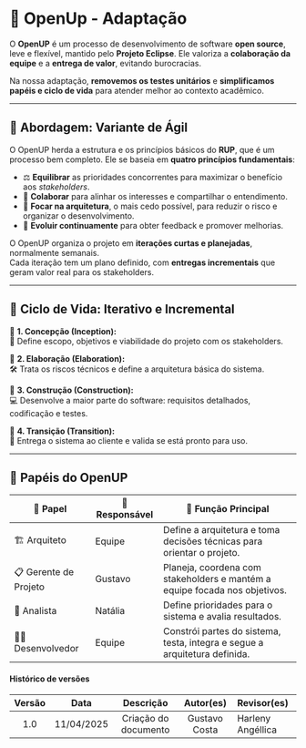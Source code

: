 # 🚀 OpenUp - Adaptação

O **OpenUP** é um processo de desenvolvimento de software **open source**, leve e flexível, mantido pelo **Projeto Eclipse**. Ele valoriza a **colaboração da equipe** e a **entrega de valor**, evitando burocracias.

Na nossa adaptação, **removemos os testes unitários** e **simplificamos papéis e ciclo de vida** para atender melhor ao contexto acadêmico.

---

## 🧭 Abordagem: Variante de Ágil

O OpenUP herda a estrutura e os princípios básicos do **RUP**, que é um processo bem completo. Ele se baseia em **quatro princípios fundamentais**:

- ⚖️ **Equilibrar** as prioridades concorrentes para maximizar o benefício aos *stakeholders*.
- 🤝 **Colaborar** para alinhar os interesses e compartilhar o entendimento.
- 🧱 **Focar na arquitetura**, o mais cedo possível, para reduzir o risco e organizar o desenvolvimento.
- 🔁 **Evoluir continuamente** para obter feedback e promover melhorias.

O OpenUP organiza o projeto em **iterações curtas e planejadas**, normalmente semanais.  
Cada iteração tem um plano definido, com **entregas incrementais** que geram valor real para os stakeholders.

---

## 🔄 Ciclo de Vida: Iterativo e Incremental

🔹 **1. Concepção (Inception):**  
📌 Define escopo, objetivos e viabilidade do projeto com os stakeholders.

🔹 **2. Elaboração (Elaboration):**  
🛠️ Trata os riscos técnicos e define a arquitetura básica do sistema.

🔹 **3. Construção (Construction):**  
💻 Desenvolve a maior parte do software: requisitos detalhados, codificação e testes.

🔹 **4. Transição (Transition):**  
🚚 Entrega o sistema ao cliente e valida se está pronto para uso.

---

## 👥 Papéis do OpenUP

| 🧩 Papel              | 👤 Responsável        | 🎯 Função Principal                                                                 |
|-----------------------|-----------------------|-------------------------------------------------------------------------------------|
| 🏗️ Arquiteto          | Equipe                | Define a arquitetura e toma decisões técnicas para orientar o projeto.             |
| 📋 Gerente de Projeto | Gustavo         | Planeja, coordena com stakeholders e mantém a equipe focada nos objetivos.         |
| 🧐 Analista           | Natália               | Define prioridades para o sistema e avalia resultados.             |
| 👨‍💻 Desenvolvedor      | Equipe                | Constrói partes do sistema, testa, integra e segue a arquitetura definida.         |


#### Histórico de versões 

| Versão |    Data    |        Descrição         |    Autor(es)    |  Revisor(es)          
| :----: | :--------: | :----------------------: | :-------------: | :----------------|
|  1.0   | 11/04/2025 |   Criação do documento   | Gustavo Costa | Harleny Angéllica  | 
